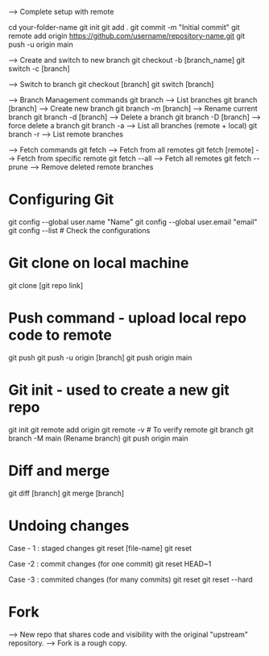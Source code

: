 
--> Complete setup with remote

cd your-folder-name
git init
git add .
git commit -m "Initial commit"
git remote add origin https://github.com/username/repository-name.git
git push -u origin main




--> Create and switch to new branch
git checkout -b [branch_name]
git switch -c [branch]

--> Switch to branch
git checkout [branch]
git switch [branch]


--> Branch Management commands
git branch                  --> List branches
git branch [branch]         --> Create new branch
git branch -m [branch]      --> Rename current branch
git branch -d [branch]      --> Delete a branch
git branch -D [branch]      --> force delete a branch
git branch -a               --> List all branches (remote + local)
git branch -r               --> List remote branches


--> Fetch commands
git fetch                  --> Fetch from all remotes
git fetch [remote]         --> Fetch from specific remote
git fetch --all            --> Fetch all remotes
git fetch --prune          --> Remove deleted remote branches


# Configuring Git
git config --global user.name "Name"
git config --global user.email "email"
git config --list  # Check the configurations

# Git clone on local machine
git clone [git repo link]

# Push command - upload local repo code to remote
git push
git push -u origin [branch]
git push origin main

# Git init - used to create a new git repo
git init
git remote add origin <link>
git remote -v  # To verify remote
git branch
git branch -M main  (Rename branch)
git push origin main

# Diff and merge
git diff [branch]
git merge [branch]

# Undoing changes
Case - 1 : staged changes
git reset [file-name]
git reset

Case -2 : commit changes (for one commit)
git reset HEAD~1

Case -3 : commited changes (for many commits)
git reset <commit-hash>
git reset --hard <commit-hash>

# Fork
--> New repo that shares code and visibility with the original "upstream" repository.
--> Fork is a rough copy.